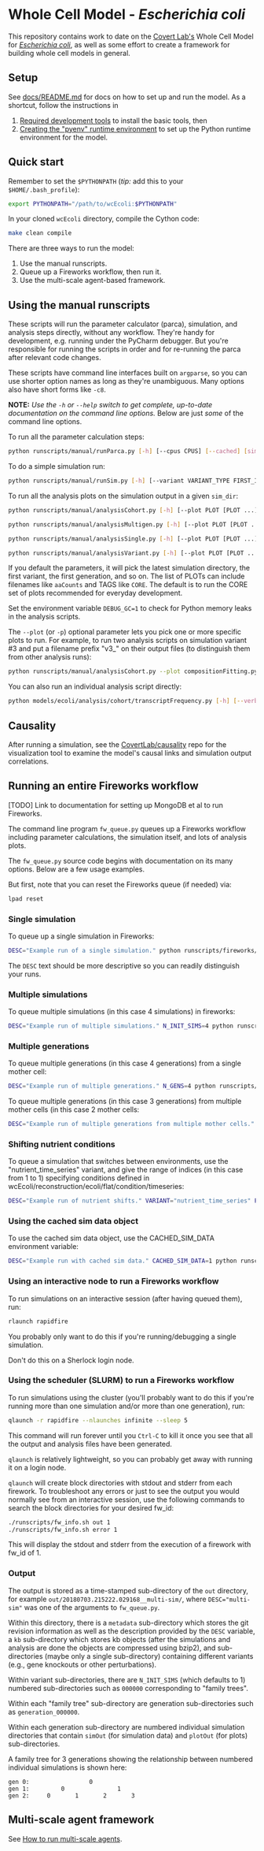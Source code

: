 # Whole Cell Model - *Escherichia coli*

This repository contains work to date on the [Covert Lab's](https://www.covert.stanford.edu/) Whole Cell Model for [*Escherichia coli*](https://en.wikipedia.org/wiki/Escherichia_coli), as well as some effort to create a framework for building whole cell models in general.


## Setup

See [docs/README.md](docs/README.md) for docs on how to set up and run the model. As a shortcut, follow the instructions in

  1. [Required development tools](dev-tools.md) to install the basic tools, then
  2. [Creating the "pyenv" runtime environment](create-pyenv.md) to set up the Python runtime environment for the model.


## Quick start

Remember to set the `$PYTHONPATH` (*tip:* add this to your `$HOME/.bash_profile`):

```bash
export PYTHONPATH="/path/to/wcEcoli:$PYTHONPATH"
```

In your cloned `wcEcoli` directory, compile the Cython code:

```bash
make clean compile
```


There are three ways to run the model:

   1. Use the manual runscripts.
   2. Queue up a Fireworks workflow, then run it.
   3. Use the multi-scale agent-based framework.


## Using the manual runscripts

These scripts will run the parameter calculator (parca), simulation, and analysis steps directly, without any workflow. They're handy for development, e.g. running under the PyCharm debugger. But you're responsible for running the scripts in order and for re-running the parca after relevant code changes.

These scripts have command line interfaces built on `argparse`, so you can use shorter option names as long as they're unambiguous. Many options also have short forms like `-c8`.

**NOTE:** _Use the `-h` or `--help` switch to get complete, up-to-date documentation on the command line options._ Below are just _some_ of the command line options.


To run all the parameter calculation steps:
```bash
python runscripts/manual/runParca.py [-h] [--cpus CPUS] [--cached] [sim_outdir]
```

To do a simple simulation run:

```bash
python runscripts/manual/runSim.py [-h] [--variant VARIANT_TYPE FIRST_INDEX LAST_INDEX] [--generations GENERATIONS] [--seed SEED] [sim_dir]
```

To run all the analysis plots on the simulation output in a given `sim_dir`:

```bash
python runscripts/manual/analysisCohort.py [-h] [--plot PLOT [PLOT ...]] [--cpus CPUS] [--output_prefix OUTPUT_PREFIX] [--variant_index VARIANT_INDEX] [sim_dir]

python runscripts/manual/analysisMultigen.py [-h] [--plot PLOT [PLOT ...]] [--cpus CPUS] [--output_prefix OUTPUT_PREFIX] [--variant_index VARIANT_INDEX] [--seed SEED] [sim_dir]

python runscripts/manual/analysisSingle.py [-h] [--plot PLOT [PLOT ...]] [--cpus CPUS] [--output_prefix OUTPUT_PREFIX] [--variant_index VARIANT_INDEX] [--seed SEED] [--generation GENERATION] [--daughter DAUGHTER] [sim_dir]

python runscripts/manual/analysisVariant.py [-h] [--plot PLOT [PLOT ...]] [--cpus CPUS] [--output_prefix OUTPUT_PREFIX] [sim_dir]
```

If you default the parameters, it will pick the latest simulation directory, the first variant, the first generation, and so on.
The list of PLOTs can include filenames like `aaCounts` and TAGS like `CORE`. The default is to run the CORE set of plots recommended for everyday development.

Set the environment variable `DEBUG_GC=1` to check for Python memory leaks in the analysis scripts.

The `--plot` (or `-p`) optional parameter lets you pick one or more specific plots to run. For example, to run two analysis scripts on simulation variant #3 and put a filename prefix "v3_" on their output files (to distinguish them from other analysis runs):

```bash
python runscripts/manual/analysisCohort.py --plot compositionFitting.py figure2e.py --variant_index 3 --output_prefix v3_
```

You can also run an individual analysis script directly:

```bash
python models/ecoli/analysis/cohort/transcriptFrequency.py [-h] [--verbose] [-o OUTPUT_PREFIX] [-v VARIANT_INDEX] [sim_dir]
```

## Causality

After running a simulation, see the [CovertLab/causality](https://github.com/CovertLab/causality) repo for the visualization tool to examine the model's causal links and simulation output correlations.


## Running an entire Fireworks workflow

[TODO] Link to documentation for setting up MongoDB et al to run Fireworks.

The command line program `fw_queue.py` queues up a Fireworks workflow including parameter calculations, the simulation itself, and lots of analysis plots.

The `fw_queue.py` source code begins with documentation on its many options. Below are a few usage examples.

But first, note that you can reset the Fireworks queue (if needed) via:

```bash
lpad reset
```

### Single simulation

To queue up a single simulation in Fireworks:

```bash
DESC="Example run of a single simulation." python runscripts/fireworks/fw_queue.py
```

The `DESC` text should be more descriptive so you can readily distinguish your runs.

### Multiple simulations

To queue multiple simulations (in this case 4 simulations) in fireworks:

```bash
DESC="Example run of multiple simulations." N_INIT_SIMS=4 python runscripts/fireworks/fw_queue.py
```

### Multiple generations

To queue multiple generations (in this case 4 generations) from a single mother cell:

```bash
DESC="Example run of multiple generations." N_GENS=4 python runscripts/fireworks/fw_queue.py
```

To queue multiple generations (in this case 3 generations) from multiple mother cells (in this case 2 mother cells:

```bash
DESC="Example run of multiple generations from multiple mother cells." N_GENS=3 N_INIT_SIMS=2 python runscripts/fireworks/fw_queue.py
```

### Shifting nutrient conditions

To queue a simulation that switches between environments, use the "nutrient_time_series" variant, and give the range of indices (in this case from 1 to 1) specifying conditions defined in wcEcoli/reconstruction/ecoli/flat/condition/timeseries:

```bash
DESC="Example run of nutrient shifts." VARIANT="nutrient_time_series" FIRST_VARIANT_INDEX=1 LAST_VARIANT_INDEX=1 python runscripts/fireworks/fw_queue.py
```

### Using the cached sim data object

To use the cached sim data object, use the CACHED_SIM_DATA environment variable:

```bash
DESC="Example run with cached sim data." CACHED_SIM_DATA=1 python runscripts/fireworks/fw_queue.py
```

### Using an interactive node to run a Fireworks workflow

To run simulations on an interactive session (after having queued them), run:

```bash
rlaunch rapidfire
```

You probably only want to do this if you're running/debugging a single simulation.

Don't do this on a Sherlock login node.

### Using the scheduler (SLURM) to run a Fireworks workflow

To run simulations using the cluster (you'll probably want to do this if you're running more than one simulation and/or more than one generation), run:

```bash
qlaunch -r rapidfire --nlaunches infinite --sleep 5
```

This command will run forever until you `Ctrl-C` to kill it once you see that all the output and analysis files have been generated.

`qlaunch` is relatively lightweight, so you can probably get away with running it on a login node.

`qlaunch` will create block directories with stdout and stderr from each firework.  To troubleshoot any errors or just to see the output you would normally see from an interactive session, use the following commands to search the block directories for your desired fw_id:
```bash
./runscripts/fw_info.sh out 1
./runscripts/fw_info.sh error 1
```
This will display the stdout and stderr from the execution of a firework with fw_id of 1.


### Output

The output is stored as a time-stamped sub-directory of the `out` directory, for example `out/20180703.215222.029168__multi-sim/`, where `DESC="multi-sim"` was one of the arguments to `fw_queue.py`.

Within this directory, there is a `metadata` sub-directory which stores the git revision information as well as the description provided by the `DESC` variable, a `kb` sub-directory which stores kb objects (after the simulations and analysis are done the objects are compressed using bzip2), and sub-directories (maybe only a single sub-directory) containing different variants (e.g., gene knockouts or other perturbations).

Within variant sub-directories, there are `N_INIT_SIMS` (which defaults to 1) numbered sub-directories such as `000000` corresponding to "family trees".

Within each "family tree" sub-directory are generation sub-directories such as `generation_000000`.

Within each generation sub-directory are numbered individual simulation directories that contain `simOut` (for simulation data) and `plotOut` (for plots) sub-directories.

A family tree for 3 generations showing the relationship between numbered individual simulations is shown here:

```
gen 0:                 0
gen 1:         0               1
gen 2:     0       1       2       3
```


## Multi-scale agent framework

See [How to run multi-scale agents](environment/README.md).
